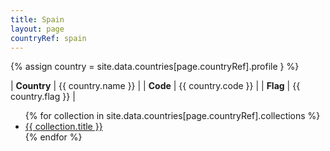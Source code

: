 ```yaml
---
title: Spain
layout: page
countryRef: spain
---
```


{% assign country = site.data.countries[page.countryRef].profile } %}

| **Country** | {{ country.name }} |
| **Code**    | {{ country.code }} |
| **Flag**    | {{ country.flag }} |

<ul>
{% for collection in site.data.countries[page.countryRef].collections %}
<li><a href="{{ collection.url }}">{{ collection.title }}</a></li>
{% endfor %}
</ul>
